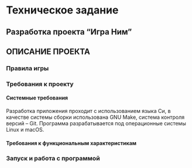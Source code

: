 # Техническое задание
## Разработка проекта “Игра Ним”
## ОПИСАНИЕ ПРОЕКТА

### Правила игры

### Требования к проекту
#### Системные требования
Разработка приложения проходит с использованием языка Си, в качестве системы сборки использована GNU Make, система контроля версий – Git. Программа разрабатывается под операционные системы Linux и macOS.

#### Требования к функциональным характеристикам 


### Запуск и работа с программой


